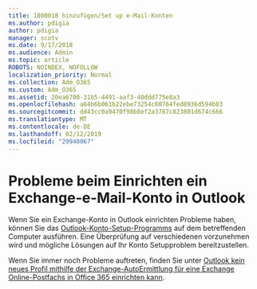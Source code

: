 ```yaml
---
title: 1800018 hinzufügen/Set up e-Mail-Konten
ms.author: pdigia
author: pdigia
manager: scotv
ms.date: 9/17/2018
ms.audience: Admin
ms.topic: article
ROBOTS: NOINDEX, NOFOLLOW
localization_priority: Normal
ms.collection: Adm_O365
ms.custom: Adm_O365
ms.assetid: 20ea6700-31b5-4491-aaf3-40ddd775e8a3
ms.openlocfilehash: a64b6b061b22ebe73254c60764fed8936d594b03
ms.sourcegitcommit: dd43cc0a9470f98b8ef2a3787c823801d674c666
ms.translationtype: MT
ms.contentlocale: de-DE
ms.lasthandoff: 02/12/2019
ms.locfileid: "29940067"
---
```

# <a name="problems-setting-up-an-exchange-email-account-in-outlook"></a>Probleme beim Einrichten ein Exchange-e-Mail-Konto in Outlook

Wenn Sie ein Exchange-Konto in Outlook einrichten Probleme haben, können Sie das [Outlook-Konto-Setup-Programms](https://aka.ms/SaRA-OutlookSetupProfile) auf dem betreffenden Computer ausführen. Eine Überprüfung auf verschiedenen vorzunehmen wird und mögliche Lösungen auf Ihr Konto Setupproblem bereitzustellen. 
  
Wenn Sie immer noch Probleme auftreten, finden Sie unter [Outlook kein neues Profil mithilfe der Exchange-AutoErmittlung für eine Exchange Online-Postfachs in Office 365 einrichten kann](https://support.microsoft.com/help/2404385/outlook-can-t-set-up-a-new-profile-by-using-exchange-autodiscover-for).
  

